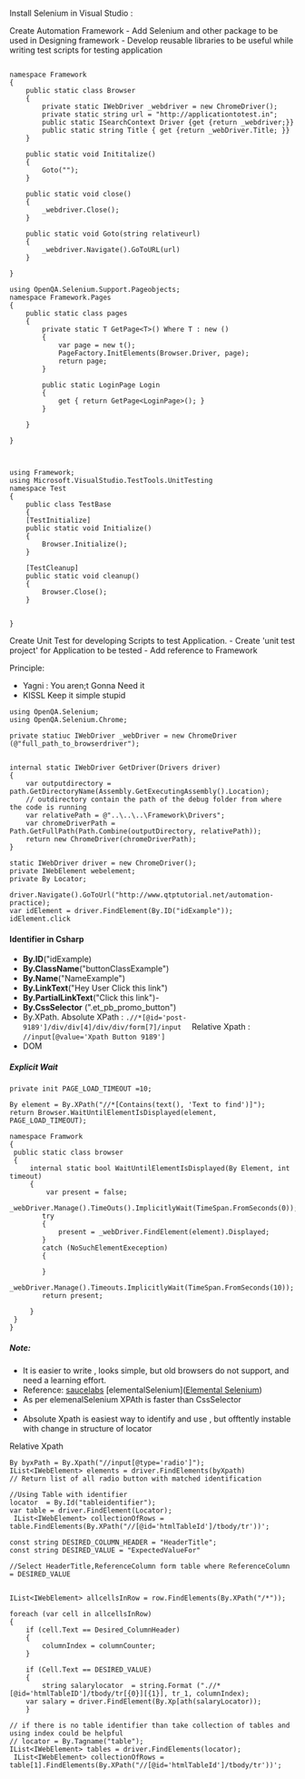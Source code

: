 Install Selenium in Visual Studio :

Create Automation Framework
	- Add Selenium and other package to be used in Designing framework
	- Develop reusable libraries to be useful while writing test scripts for testing application


```

namespace Framework
{
	public static class Browser
	{
		private static IWebDriver _webdriver = new ChromeDriver();
		private static string url = "http://applicationtotest.in";
		public static ISearchContext Driver {get {return _webdriver;}}
		public static string Title { get {return _webDriver.Title; }}
	}

	public static void Inititalize()
	{
		Goto("");
	}

	public static void close()
	{
		_webdriver.Close();
	}

	public static void Goto(string relativeurl)
	{
		_webdriver.Navigate().GoToURL(url)
	}

}

using OpenQA.Selenium.Support.Pageobjects;
namespace Framework.Pages
{
	public static class pages
	{
		private static T GetPage<T>() Where T : new ()
		{
			var page = new t();
			PageFactory.InitElements(Browser.Driver, page);
			return page;	
		}

		public static LoginPage Login
		{
			get { return GetPage<LoginPage>(); }
		}
		
	}

}



using Framework;
using Microsoft.VisualStudio.TestTools.UnitTesting
namespace Test 
{
	public class TestBase
	{
	[TestInitialize]
	public static void Initialize()
	{
		Browser.Initialize();
	}

	[TestCleanup]
	public static void cleanup()
	{
		Browser.Close();
	}


}

```


Create Unit Test for developing Scripts to test Application.
	- Create 'unit test project' for Application to be tested
	- Add reference to Framework 
	 
Principle:
 - Yagni : You aren;t Gonna Need it
 - KISSL Keep it simple stupid

```
using OpenQA.Selenium;
using OpenQA.Selenium.Chrome;

private statiuc IWebDriver _webDriver = new ChromeDriver (@"full_path_to_browserdriver");


internal static IWebDriver GetDriver(Drivers driver)
{
	var outputdirectory = path.GetDirectoryName(Assembly.GetExecutingAssembly().Location);
	// outdirectory contain the path of the debug folder from where the code is running
	var relativePath = @"..\..\..\Framework\Drivers";
	var chromeDriverPath = Path.GetFullPath(Path.Combine(outputDirectory, relativePath));
	return new ChromeDriver(chromeDriverPath);
}

static IWebDriver driver = new ChromeDriver();
private IWebElement webelement;
private By Locator;

driver.Navigate().GoToUrl("http://www.qtptutorial.net/automation-practice);
var idElement = driver.FindElement(By.ID("idExample"));
idElement.click

```
#### Identifier in Csharp
- **By.ID**("idExample)
- **By.ClassName**("buttonClassExample")
- **By.Name**("NameExample")
- **By.LinkText**("Hey User Click this link")
- **By.PartialLinkText**("Click this link")- 
- **By.CssSelector** (".et_pb_promo_button")		
- By.XPath.
	Absolute XPath : ` .//*[@id='post-9189']/div/div[4]/div/div/form[7]/input   `
	Relative  Xpath  :  ` //input[@value='Xpath Button 9189'] `
- DOM 



##### Explicit Wait

```
private init PAGE_LOAD_TIMEOUT =10;

By element = By.XPath("//*[Contains(text(), 'Text to find')]");
return Browser.WaitUntilElementIsDisplayed(element, PAGE_LOAD_TIMEOUT);

namespace Framwork
{
 public static class browser
 {
	 internal static bool WaitUntilElementIsDisplayed(By Element, int timeout)
	 {
		 var present = false;
		 _webDriver.Manage().TimeOuts().ImplicitlyWait(TimeSpan.FromSeconds(0));
		try
		{
			present = _webDriver.FindElement(element).Displayed;
		}
		catch (NoSuchElementExeception)
		{
			
		}
		_webDriver.Manage().Timeouts.ImplicitlyWait(TimeSpan.FromSeconds(10));
		return present;
		
	 }
 }
}

```

##### Note: 
- It is easier to write , looks simple, but old browsers do not support, and need a learning effort. 
- Reference: [saucelabs](https://saucelabs.com/) 	[elementalSelenium]([Elemental Selenium](https://elementalselenium.com/tips/33-xpath-css-revisited))
- As per elemenalSelenium XPAth is faster than CssSelector
-
- Absolute Xpath is easiest way to identify and use , but offtently instable with change in structure of locator

Relative Xpath

```
By byxPath = By.Xpath("//input[@type='radio']");
IList<IWebElement> elements = driver.FindElements(byXpath)
// Return list of all radio button with matched identification

//Using Table with identifier
locator  = By.Id("tableidentifier");
var table = driver.FindElement(Locator);
 IList<IWebElement> collectionOfRows = table.FindElements(By.XPath("//[@id='htmlTableId']/tbody/tr'))';

const string DESIRED_COLUMN_HEADER = "HeaderTitle";
const string DESIRED_VALUE = "ExpectedValueFor"

//Select HeaderTitle,ReferenceColumn form table where ReferenceColumn = DESIRED_VALUE


IList<IWebElement> allcellsInRow = row.FindElements(By.XPath("/*"));

foreach (var cell in allcellsInRow)
{
	if (cell.Text == Desired_ColumnHeader)
	{
		columnIndex = columnCounter;
	}

	if (Cell.Text == DESIRED_VALUE)
	{
		string salarylocator  = string.Format (".//*[@id='htmlTableID']/tbody/tr[{0}][{1}], tr_1, columnIndex);
	var salary = driver.FindElement(By.Xp[ath(salaryLocator));
	}

// if there is no table identifier than take collection of tables and using index could be helpful
// locator = By.Tagname("table");
IList<IWebElement> tables = driver.FindElements(locator);
 IList<IWebElement> collectionOfRows = table[1].FindElements(By.XPath("//[@id='htmlTableId']/tbody/tr'))';



```

> 